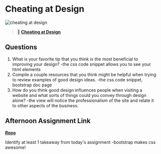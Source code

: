 # Cheating at Design

![cheating at design](https://bcw.blob.core.windows.net/public/img/courses/5247609446691139)

> **📖 [Cheating at Design](https://codeworksacademy.com/fs-student-guide/resources/wk1/04-Cheating-at-Design)**

## Questions

1. What is your favorite tip that you think is the most beneficial to improving your design?
  -the css code snippet allows you to see your html elements
2. Compile a couple resources that you think might be helpful when trying to review examples of good design ideas.
  -the css code snippet, bootstrap doc page
3. How do you think good design influences people when visiting a website and what sorts of things could you convey through design alone?
  -the view will notice the professionalism of the site and relate it to other aspects of the business.
## Afternoon Assignment Link

**[Repo](https://github.com/rtuscany23/whiskey-waffles)**

Identify at least 1 takeaway from today's assignment
  -bootstrap makes css awesome!